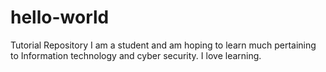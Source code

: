 # hello-world
Tutorial Repository
I am a student and am hoping to learn much pertaining to Information technology and cyber security.
I love learning.
